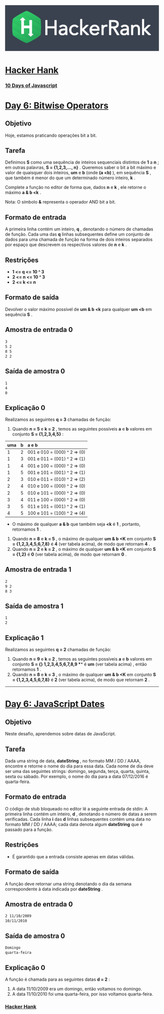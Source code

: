 # ![hackerrank](../../hackerrank.jpg)

# [Hacker Hank](https://github.com/kakanew/Hacker_Hank)

### [10 Days of Javascript](https://github.com/kakanew/Hacker_Hank/tree/master/10_Days_of_Javascript)

# [Day 6: Bitwise Operators](https://github.com/kakanew/Hacker_Hank/blob/master/10_Days_of_Javascript/Day_6/Day_6_Bitwise_Operators.js)

## Objetivo

Hoje, estamos praticando operações bit a bit.

## Tarefa

Definimos **S** como uma sequência de inteiros sequenciais distintos de **1** a **n** ; em outras palavras, **S = {1,2,3,…, n}** . Queremos saber o bit a bit máximo e valor de quaisquer dois inteiros, **um** e **b** (onde **(a <b)** ), em sequência **S** , que também é menor do que um determinado número inteiro, **k** .

Complete a função no editor de forma que, dados **n** e **k** , ele retorne o máximo **a & b <k** .

Nota: O símbolo **&** representa o operador AND bit a bit.

## Formato de entrada

A primeira linha contém um inteiro, **q** , denotando o número de chamadas de função.
Cada uma das **q** linhas subsequentes define um conjunto de dados para uma chamada de função na forma de dois inteiros separados por espaço que descrevem os respectivos valores de **n** e **k** .

## Restrições

- **1 <= q <= 10 ^ 3**
- **2 <= n <= 10 ^ 3**
- **2 <= k <= n**

## Formato de saída

Devolver o valor máximo possível de **um & b <k** para qualquer **um <b** em sequência **S** .

## Amostra de entrada 0

```
3 
5 2 
8 5 
2 2
```

## Saída de amostra 0

```
1 
4 
0
```

## Explicação 0

Realizamos as seguintes **q = 3** chamadas de função:

1. Quando **n = 5** e **k = 2** , temos as seguintes possíveis **a** e **b** valores em conjunto **S = {1,2,3,4,5}** :

| uma  | b    | a e b                        |
| :--- | :--- | :--------------------------- |
| 1    | 2    | 001 e 010 = (000) ^ 2 => (0) |
| 1    | 3    | 001 e 011 = (001) ^ 2 => (1) |
| 1    | 4    | 001 e 100 = (000) ^ 2 => (0) |
| 1    | 5    | 001 e 101 = (001) ^ 2 => (1) |
| 2    | 3    | 010 e 011 = (010) ^ 2 => (2) |
| 2    | 4    | 010 e 100 = (000) ^ 2 => (0) |
| 2    | 5    | 010 e 101 = (000) ^ 2 => (0) |
| 3    | 4    | 011 e 100 = (000) ^ 2 => (0) |
| 3    | 5    | 011 e 101 = (001) ^ 2 => (1) |
| 4    | 5    | 100 e 101 = (100) ^ 2 => (4) |

- O máximo de qualquer **a & b** que também seja **<k** é **1** , portanto, retornamos **1** .

1. Quando **n = 8** e **k = 5** , o máximo de qualquer **um & b <K** em conjunto **S = {1,2,3,4,5,6,7,8}** é **4** (ver tabela acima), de modo que retornam **4** .
2. Quando **n = 2** e **k = 2** , o máximo de qualquer **um & b <K** em conjunto **S = {1,2}** é **0** (ver tabela acima), de modo que retornam **0** .

## Amostra de entrada 1

```
2 
9 2 
8 3
```

## Saída de amostra 1

```
1 
2
```

## Explicação 1

Realizamos as seguintes **q = 2** chamadas de função:

1. Quando **n = 9** e **k = 2** , temos as seguintes possíveis **a** e **b** valores em conjunto **S = {} 1,2,3,4,5,6,7,8,9 \**** é **um** (ver tabela acima) , então retornamos **1** .
2. Quando **n = 8** e **k = 3** , o máximo de qualquer **um & b <K** em conjunto **S = {1,2,3,4,5,6,7,8}** é **2** (ver tabela acima), de modo que retornam **2** .

------

# [Day 6: JavaScript Dates](https://github.com/kakanew/Hacker_Hank/blob/master/10_Days_of_Javascript/Day_6/Day_6_JavaScript_Dates.js)

## Objetivo

Neste desafio, aprendemos sobre datas de JavaScript. 

## Tarefa

Dada uma string de data, **dateString** , no formato MM / DD / AAAA, encontre e retorne o nome do dia para essa data. Cada nome de dia deve ser uma das seguintes strings: domingo, segunda, terça, quarta, quinta, sexta ou sábado. Por exemplo, o nome do dia para a data 07/12/2016 é quarta-feira.

## Formato de entrada

O código de stub bloqueado no editor lê a seguinte entrada de stdin:
A primeira linha contém um inteiro, **d** , denotando o número de datas a serem verificadas.
Cada linha **i** das **d** linhas subsequentes contém uma data no formato MM / DD / AAAA; cada data denota algum **dateString** que é passado para a função.

## Restrições

- É garantido que a entrada consiste apenas em datas válidas.

## Formato de saída

A função deve retornar uma string denotando o dia da semana correspondente à data indicada por **dateString** .

## Amostra de entrada 0

```
2 11/10/2009 
10/11/2010
```

## Saída de amostra 0

```
Domingo 
quarta-feira
```

## Explicação 0

A função é chamada para as seguintes datas **d = 2** :

1. A data 11/10/2009 era um domingo, então voltamos no domingo.
2. A data 11/10/2010 foi uma quarta-feira, por isso voltamos quarta-feira.

### [Hacker Hank](https://github.com/kakanew/Hacker_Hank)

